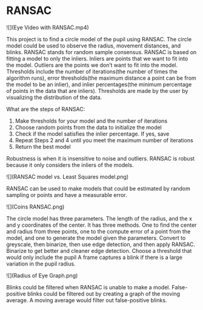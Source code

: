 # RANSAC

![](Eye Video with RANSAC.mp4)

This project is to find a circle model of the pupil using RANSAC. The circle 
model could be used to observe the radius, movement distances, and blinks. 
RANSAC stands for random sample consensus. RANSAC is based on fitting a 
model to only the inliers. Inliers are points that we want to fit into the 
model. Outliers are the points we don’t want to fit into the model. 
Thresholds include the number of iterations(the number of times the 
algorithm runs), error thresholds(the maximum distance a point can be from 
the model to be an inlier), and inlier percentages(the minimum percentage of 
points in the data that are inliers). Thresholds are made by the user by 
visualizing the distribution of the data. 

What are the steps of RANSAC:
1. Make thresholds for your model and the number of iterations
2. Choose random points from the data to initialize the model
3. Check if the model satisfies the inlier percentage. If yes, save
4. Repeat Steps 2 and 4 until you meet the maximum number of iterations
5. Return the best model

Robustness is when it is insensitive to noise and outliers. RANSAC is robust 
because it only considers the inliers of the models.

![](RANSAC model vs. Least Squares model.png)

RANSAC can be used to make models that could be estimated by random sampling 
or points and have a measurable error. 

![](Coins RANSAC.png)

The circle model has three parameters. The length of the radius, and the x 
and y coordinates of the center. It has three methods. One to find the 
center and radius from three points, one to the compute error of a point 
from the model, and one to generate the model given the parameters.
Convert to greyscale, then binarize, then use edge detection, and then apply 
RANSAC.
Binarize to get better and cleaner edge detection. Choose a threshold that 
would only include the pupil
A frame captures a blink if there is a large variation in the pupil radius. 

![](Radius of Eye Graph.png)

Blinks could be filtered when RANSAC is unable to make a model. False-
positive blinks could be filtered out by creating a graph of the moving 
average. A moving average would filter out false-positive blinks. 
